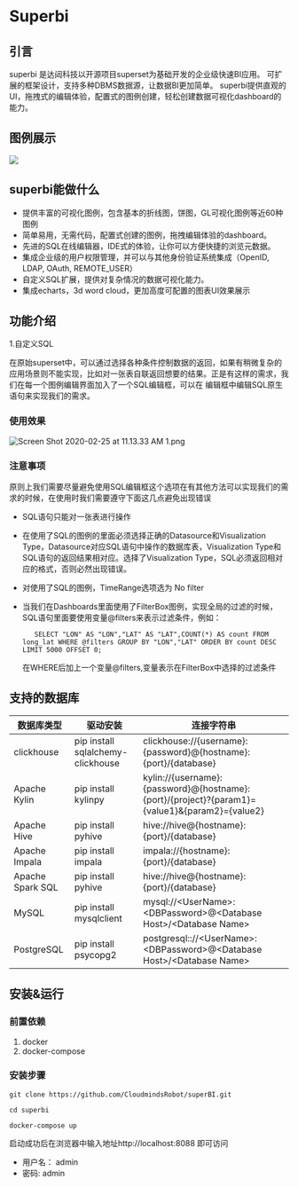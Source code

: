 # Superbi
## 引言
superbi 是达闼科技以开源项目superset为基础开发的企业级快速BI应用。
可扩展的框架设计，支持多种DBMS数据源，让数据BI更加简单。
superbi提供直观的UI，拖拽式的编辑体验，配置式的图例创建，轻松创建数据可视化dashboard的能力。

## 图例展示
[![](https://i.loli.net/2020/10/23/6jRYo2ZpOaD8yXz.png)](https://i.loli.net/2020/10/23/6jRYo2ZpOaD8yXz.png)

## superbi能做什么
- 提供丰富的可视化图例，包含基本的折线图，饼图，GL可视化图例等近60种图例
- 简单易用，无需代码，配置式创建的图例，拖拽编辑体验的dashboard。
- 先进的SQL在线编辑器，IDE式的体验，让你可以方便快捷的浏览元数据。
- 集成企业级的用户权限管理，并可以与其他身份验证系统集成（OpenID, LDAP, OAuth, REMOTE_USER）
- 自定义SQL扩展，提供对复杂情况的数据可视化能力。
- 集成echarts，3d word cloud，更加高度可配置的图表UI效果展示

## 功能介绍
1.自定义SQL  

  在原始superset中，可以通过选择各种条件控制数据的返回，如果有稍微复杂的应用场景则不能实现，比如对一张表自联返回想要的结果。正是有这样的需求，我们在每一个图例编辑界面加入了一个SQL编辑框，可以在 编辑框中编辑SQL原生语句来实现我们的需求。
### 使用效果
   ![Screen Shot 2020-02-25 at 11.13.33 AM _1_.png](https://i.loli.net/2020/10/23/gxuGdA19mXnBwDJ.png)
### 注意事项
   原则上我们需要尽量避免使用SQL编辑框这个选项在有其他方法可以实现我们的需求的时候，在使用时我们需要遵守下面这几点避免出现错误
- SQL语句只能对一张表进行操作
- 在使用了SQL的图例的里面必须选择正确的Datasource和Visualization Type，Datasource对应SQL语句中操作的数据库表，Visualization Type和SQL语句的返回结果相对应。选择了Visualization Type，SQL必须返回相对应的格式，否则必然出现错误。
- 对使用了SQL的图例，TimeRange选项选为 No filter
- 当我们在Dashboards里面使用了FilterBox图例，实现全局的过滤的时候，SQL语句里面要使用变量@filters来表示过滤条件，例如：

         SELECT "LON" AS "LON","LAT" AS "LAT",COUNT(*) AS count FROM long_lat WHERE @filters GROUP BY "LON","LAT" ORDER BY count DESC LIMIT 5000 OFFSET 0;

  在WHERE后加上一个变量@filters,变量表示在FilterBox中选择的过滤条件    
## 支持的数据库
|             数据库类型           |          驱动安装        |       连接字符串          |
| ---------------------- | ------------------------ | ------------------------ |
|  clickhouse  |  pip install sqlalchemy-clickhouse  |   clickhouse://{username}:{password}@{hostname}:{port}/{database}  |
| Apache Kylin | pip install kylinpy | kylin://{username}:{password}@{hostname}:{port}/{project}?{param1}={value1}&{param2}={value2} |
|Apache Hive|pip install pyhive|hive://hive@{hostname}:{port}/{database}|
|Apache Impala|pip install impala|impala://{hostname}:{port}/{database}|
|Apache Spark SQL|pip install pyhive|hive://hive@{hostname}:{port}/{database}|
|MySQL| pip install mysqlclient| mysql://&lt;UserName>:&lt;DBPassword>@&lt;Database Host>/&lt;Database Name>|
|PostgreSQL|pip install psycopg2|postgresql:://&lt;UserName>:&lt;DBPassword>@&lt;Database Host>/&lt;Database Name>|
## 安装&运行
### 前置依赖
1. docker
2. docker-compose

### 安装步骤

    git clone https://github.com/CloudmindsRobot/superBI.git
    
    cd superbi
    
    docker-compose up
	
启动成功后在浏览器中输入地址http://localhost:8088 即可访问
- 用户名： admin
- 密码: admin




